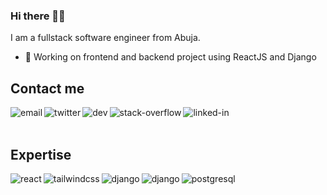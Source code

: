 ### Hi there 👋🏿

I am a fullstack software engineer from Abuja.
- 🔭 Working on frontend and backend project using ReactJS and Django
<!-- - 🌱 Learning design patterns in depth -->

## Contact me
[<img align="left" alt="email" src="https://img.shields.io/static/v1?label=&style=for-the-badge&logo=minutemailer&logoColor=white&message=email&color=black" />](mailto:hello@romeopeter.com)
[<img align="left" alt="twitter" src="https://img.shields.io/badge/twitter-%231DA1F2.svg?&style=for-the-badge&logo=twitter&logoColor=white" />](https://twitter.com/_romeopeter)
[<img align="left" alt="dev" src="https://img.shields.io/static/v1?label=&style=for-the-badge&logo=devdotto&logoColor=black&message=dev&color=white" />](https://dev.to/romeopeter)
[<img align="left" alt="stack-overflow" src="https://img.shields.io/badge/stack%20overflow-FE7A16?logo=stack-overflow&logoColor=white&style=for-the-badge" />](https://stackoverflow.com/users/8150682/romeo)
[<img align="left" alt="linked-in" src="https://img.shields.io/badge/linkedin-%230077B5.svg?&style=for-the-badge&logo=linkedin&logoColor=white" />](https://www.linkedin.com/in/romeo-peter)
<br>
<br>
## Expertise
<img align="left" alt="react" src="https://img.shields.io/badge/reactJS%20-%2320232a.svg?&style=for-the-badge&logo=react&logoColor=%2361DAFB" />
<img align="left" alt="tailwindcss" src="https://img.shields.io/static/v1?label=&style=for-the-badge&logo=tailwindcss&logoColor=blue&message=TailwindCSS&color=white" />
<img align="left" alt="django" src="https://img.shields.io/static/v1?label=&style=for-the-badge&logo=django&logoColor=white&message=Django&color=green">
<img align="left" alt="django" src="https://img.shields.io/static/v1?label=&style=for-the-badge&message=Django%20rest%20framework&color=red">
<img align="left" alt="postgresql" src="https://img.shields.io/badge/postgresql-%23316192.svg?&style=for-the-badge&logo=postgresql&logoColor=white" />
<br>
<br>
